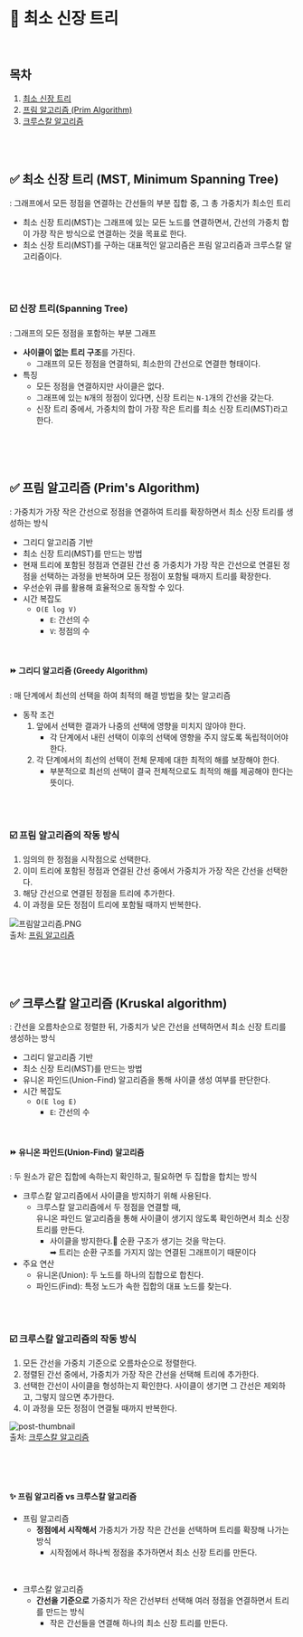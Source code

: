 
# 📌 최소 신장 트리

<br/>

## 목차
1. [최소 신장 트리](#-HTTP)
2. [프림 알고리즘 (Prim Algorithm)](#-HTTP)
3. [크루스칼 알고리즘](#-HTTP)

<br/><br/>

## ✅ 최소 신장 트리 (MST, Minimum Spanning Tree)
: 그래프에서 모든 정점을 연결하는 간선들의 부분 집합 중, 그 총 가중치가 최소인 트리
- 최소 신장 트리(MST)는 그래프에 있는 모든 노드를 연결하면서, 간선의 가중치 합이 가장 작은 방식으로 연결하는 것을 목표로 한다.
- 최소 신장 트리(MST)를 구하는 대표적인 알고리즘은 프림 알고리즘과 크루스칼 알고리즘이다.

<br/><br/>

### ☑️ 신장 트리(Spanning Tree)
: 그래프의 모든 정점을 포함하는 부분 그래프
- **사이클이 없는 트리 구조**를 가진다.
  - 그래프의 모든 정점을 연결하되, 최소한의 간선으로 연결한 형태이다.
- 특징
  - 모든 정점을 연결하지만 사이클은 없다.
  - 그래프에 있는 `N`개의 정점이 있다면, 신장 트리는 `N-1`개의 간선을 갖는다.
  - 신장 트리 중에서, 가중치의 합이 가장 작은 트리를 최소 신장 트리(MST)라고 한다.

<br/><br/>
<br/>

## ✅ 프림 알고리즘 (Prim's Algorithm)
: 가중치가 가장 작은 간선으로 정점을 연결하여 트리를 확장하면서 최소 신장 트리를 생성하는 방식
- 그리디 알고리즘 기반
- 최소 신장 트리(MST)를 만드는 방법
- 현재 트리에 포함된 정점과 연결된 간선 중 가중치가 가장 작은 간선으로 연결된 정점을 선택하는 과정을 반복하며 모든 정점이 포함될 때까지 트리를 확장한다.
- 우선순위 큐를 활용해 효율적으로 동작할 수 있다.
- 시간 복잡도
  - `O(E log V)` 
    - `E`: 간선의 수
    - `V`: 정점의 수

<br/>

#### ⏩ 그리디 알고리즘 (Greedy Algorithm)
: 매 단계에서 최선의 선택을 하여 최적의 해결 방법을 찾는 알고리즘
- 동작 조건
  1. 앞에서 선택한 결과가 나중의 선택에 영향을 미치지 않아야 한다. 
     - 각 단계에서 내린 선택이 이후의 선택에 영향을 주지 않도록 독립적이어야 한다.
  2. 각 단계에서의 최선의 선택이 전체 문제에 대한 최적의 해를 보장해야 한다. 
     - 부분적으로 최선의 선택이 결국 전체적으로도 최적의 해를 제공해야 한다는 뜻이다.

<br/><br/>

### ☑️ 프림 알고리즘의 작동 방식
1. 임의의 한 정점을 시작점으로 선택한다.
2. 이미 트리에 포함된 정점과 연결된 간선 중에서 가중치가 가장 작은 간선을 선택한다.
3. 해당 간선으로 연결된 정점을 트리에 추가한다.
4. 이 과정을 모든 정점이 트리에 포함될 때까지 반복한다.

![프림알고리즘.PNG](https://velog.velcdn.com/post-images%2Fholicme7%2F33f0f280-25f7-11ea-a2f9-49b7e39d995e%2F%ED%94%84%EB%A6%BC%EC%95%8C%EA%B3%A0%EB%A6%AC%EC%A6%98.PNG) <br/>
출처: [프림 알고리즘](https://velog.io/@holicme7/%EC%95%8C%EA%B3%A0%EB%A6%AC%EC%A6%98-MST-%ED%94%84%EB%A6%BCPrim-%EC%95%8C%EA%B3%A0%EB%A6%AC%EC%A6%98)

<br/><br/>
<br/>
  
## ✅ 크루스칼 알고리즘 (Kruskal algorithm)
: 간선을 오름차순으로 정렬한 뒤, 가중치가 낮은 간선을 선택하면서 최소 신장 트리를 생성하는 방식
- 그리디 알고리즘 기반
- 최소 신장 트리(MST)를 만드는 방법
- 유니온 파인드(Union-Find) 알고리즘을 통해 사이클 생성 여부를 판단한다.
- 시간 복잡도
  - `O(E log E)` 
    - `E`: 간선의 수

<br/>

#### ⏩ 유니온 파인드(Union-Find) 알고리즘
: 두 원소가 같은 집합에 속하는지 확인하고, 필요하면 두 집합을 합치는 방식
- 크루스칼 알고리즘에서 사이클을 방지하기 위해 사용된다. 
  - 크루스칼 알고리즘에서 두 정점을 연결할 때, <br/> 유니온 파인드 알고리즘을 통해 사이클이 생기지 않도록 확인하면서 최소 신장 트리를 만든다.
    - 사이클을 방지한다.🟰 순환 구조가 생기는 것을 막는다. <br/>
➡︎ 트리는 순환 구조를 가지지 않는 연결된 그래프이기 때문이다
- 주요 연산
  - 유니온(Union): 두 노드를 하나의 집합으로 합친다.
  - 파인드(Find): 특정 노드가 속한 집합의 대표 노드를 찾는다.

<br/><br/>

### ☑️ 크루스칼 알고리즘의 작동 방식
1. 모든 간선을 가중치 기준으로 오름차순으로 정렬한다.
2. 정렬된 간선 중에서, 가중치가 가장 작은 간선을 선택해 트리에 추가한다.
3. 선택한 간선이 사이클을 형성하는지 확인한다. 사이클이 생기면 그 간선은 제외하고, 그렇지 않으면 추가한다.
4. 이 과정을 모든 정점이 연결될 때까지 반복한다.

![post-thumbnail](https://velog.velcdn.com/images/ming/post/0123bda5-18eb-4c86-9077-cd78992f5a7d/kruskal.png) <br/>
출처: [크루스칼 알고리즘](https://velog.io/@ming/MST%EC%B5%9C%EC%86%8C-%EC%8B%A0%EC%9E%A5%ED%8A%B8%EB%A6%AC-%EC%95%8C%EA%B3%A0%EB%A6%AC%EC%A6%98)

<br/><br/>
<br/>

#### ✨ 프림 알고리즘  vs  크루스칼 알고리즘

- 프림 알고리즘
  - **정점에서 시작해서** 가중치가 가장 작은 간선을 선택하며 트리를 확장해 나가는 방식
    - 시작점에서 하나씩 정점을 추가하면서 최소 신장 트리를 만든다.

<br/>

- 크루스칼 알고리즘
  - **간선을 기준으로** 가중치가 작은 간선부터 선택해 여러 정점을 연결하면서 트리를 만드는 방식
    - 작은 간선들을 연결해 하나의 최소 신장 트리를 만든다.

<br/><br/>

